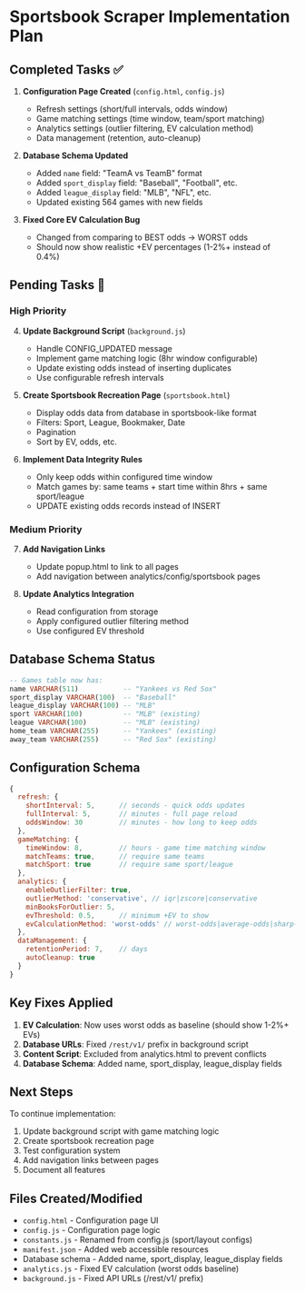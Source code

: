 # Sportsbook Scraper Implementation Plan

## Completed Tasks ✅

1. **Configuration Page Created** (`config.html`, `config.js`)
   - Refresh settings (short/full intervals, odds window)
   - Game matching settings (time window, team/sport matching)
   - Analytics settings (outlier filtering, EV calculation method)
   - Data management (retention, auto-cleanup)

2. **Database Schema Updated**
   - Added `name` field: "TeamA vs TeamB" format
   - Added `sport_display` field: "Baseball", "Football", etc.
   - Added `league_display` field: "MLB", "NFL", etc.
   - Updated existing 564 games with new fields

3. **Fixed Core EV Calculation Bug**
   - Changed from comparing to BEST odds → WORST odds
   - Should now show realistic +EV percentages (1-2%+ instead of 0.4%)

## Pending Tasks 🚧

### High Priority
4. **Update Background Script** (`background.js`)
   - Handle CONFIG_UPDATED message
   - Implement game matching logic (8hr window configurable)
   - Update existing odds instead of inserting duplicates
   - Use configurable refresh intervals

5. **Create Sportsbook Recreation Page** (`sportsbook.html`)
   - Display odds data from database in sportsbook-like format
   - Filters: Sport, League, Bookmaker, Date
   - Pagination
   - Sort by EV, odds, etc.

6. **Implement Data Integrity Rules**
   - Only keep odds within configured time window
   - Match games by: same teams + start time within 8hrs + same sport/league
   - UPDATE existing odds records instead of INSERT

### Medium Priority
7. **Add Navigation Links**
   - Update popup.html to link to all pages
   - Add navigation between analytics/config/sportsbook pages

8. **Update Analytics Integration**
   - Read configuration from storage
   - Apply configured outlier filtering method
   - Use configured EV threshold

## Database Schema Status

```sql
-- Games table now has:
name VARCHAR(511)           -- "Yankees vs Red Sox"
sport_display VARCHAR(100)  -- "Baseball" 
league_display VARCHAR(100) -- "MLB"
sport VARCHAR(100)          -- "MLB" (existing)
league VARCHAR(100)         -- "MLB" (existing)
home_team VARCHAR(255)      -- "Yankees" (existing)
away_team VARCHAR(255)      -- "Red Sox" (existing)
```

## Configuration Schema

```javascript
{
  refresh: {
    shortInterval: 5,      // seconds - quick odds updates
    fullInterval: 5,       // minutes - full page reload
    oddsWindow: 30         // minutes - how long to keep odds
  },
  gameMatching: {
    timeWindow: 8,         // hours - game time matching window
    matchTeams: true,      // require same teams
    matchSport: true       // require same sport/league
  },
  analytics: {
    enableOutlierFilter: true,
    outlierMethod: 'conservative', // iqr|zscore|conservative
    minBooksForOutlier: 5,
    evThreshold: 0.5,      // minimum +EV to show
    evCalculationMethod: 'worst-odds' // worst-odds|average-odds|sharp-books
  },
  dataManagement: {
    retentionPeriod: 7,    // days
    autoCleanup: true
  }
}
```

## Key Fixes Applied

1. **EV Calculation**: Now uses worst odds as baseline (should show 1-2%+ EVs)
2. **Database URLs**: Fixed `/rest/v1/` prefix in background script
3. **Content Script**: Excluded from analytics.html to prevent conflicts
4. **Database Schema**: Added name, sport_display, league_display fields

## Next Steps

To continue implementation:
1. Update background script with game matching logic
2. Create sportsbook recreation page
3. Test configuration system
4. Add navigation links between pages
5. Document all features

## Files Created/Modified

- `config.html` - Configuration page UI
- `config.js` - Configuration page logic  
- `constants.js` - Renamed from config.js (sport/layout configs)
- `manifest.json` - Added web accessible resources
- Database schema - Added name, sport_display, league_display fields
- `analytics.js` - Fixed EV calculation (worst odds baseline)
- `background.js` - Fixed API URLs (/rest/v1/ prefix)